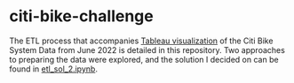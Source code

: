 # citi-bike-challenge

The ETL process that accompanies [Tableau visualization](https://public.tableau.com/app/profile/mingyao.gu/viz/citi-bike-challenge_16831779237450/CitiBikeJune2022) of the Citi Bike System Data from June 2022 is detailed in this repository. Two approaches to preparing the data were explored, and the solution I decided on can be found in [etl_sol_2.ipynb](etl_sol_2.ipynb).
